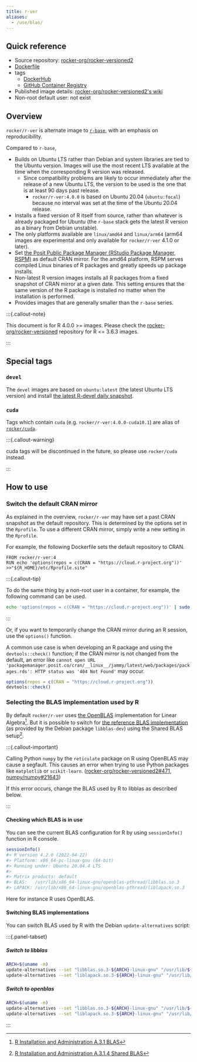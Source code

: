 ```yaml
---
title: r-ver
aliases:
  - /use/blas/
---
```


## Quick reference

- Source repository: [rocker-org/rocker-versioned2](https://github.com/rocker-org/rocker-versioned2)
- [Dockerfile](https://github.com/rocker-org/rocker-versioned2/blob/master/dockerfiles/r-ver_devel.Dockerfile)
- tags
  - [DockerHub](https://hub.docker.com/r/rocker/r-ver/tags)
  - [GitHub Container Registry](https://github.com/rocker-org/rocker-versioned2/pkgs/container/r-ver/versions)
- Published image details: [rocker-org/rocker-versioned2's wiki](https://github.com/rocker-org/rocker-versioned2/wiki)
- Non-root default user: not exist

## Overview

`rocker/r-ver` is alternate image to [`r-base`](https://hub.docker.com/_/r-base),
with an emphasis on reproducibility.

Compared to `r-base`,

- Builds on Ubuntu LTS rather than Debian and system libraries are tied to the Ubuntu version.
  Images will use the most recent LTS available at the time when the corresponding R version was released.
  - Since compatibility problems are likely to occur immediately after the release of a new Ubuntu LTS,
    the version to be used is the one that is at least 90 days past release.
    - `rocker/r-ver:4.0.0` is based on Ubuntu 20.04 (`ubuntu:focal`)
      because no interval was set at the time of the Ubuntu 20.04 release.
- Installs a fixed version of R itself from source, rather than whatever is already packaged for Ubuntu
  (the `r-base` stack gets the latest R version as a binary from Debian unstable).
- The only platforms available are `linux/amd64` and `linux/arm64`
  (arm64 images are experimental and only available for `rocker/r-ver` 4.1.0 or later).
- Set [the Posit Public Package Manager (RStudio Package Manager, RSPM)](https://packagemanager.rstudio.com)
  as default CRAN mirror.
  For the amd64 platform, RSPM serves compiled Linux binaries of R packages and greatly speeds up package installs.
- Non-latest R version images installs all R packages from a fixed snapshot of CRAN mirror at a given date.
  This setting ensures that the same version of the R package is installed no matter when the installation is performed.
- Provides images that are generally smaller than the `r-base` series.

:::{.callout-note}

This document is for R 4.0.0 >= images.
Please check the [rocker-org/rocker-versioned](https://github.com/rocker-org/rocker-versioned) repository for R <= 3.6.3 images.

:::

## Special tags

### `devel`

The `devel` images are based on `ubuntu:latest` (the latest Ubuntu LTS version) and install [the latest R-devel daily snapshot](https://cloud.r-project.org/src/base-prerelease/).

### `cuda`

Tags which contain `cuda` (e.g. `rocker/r-ver:4.0.0-cuda10.1`) are alias of [`rocker/cuda`](cuda.md).

:::{.callout-warning}

cuda tags will be discontinued in the future, so please use `rocker/cuda` instead.

:::

## How to use

### Switch the default CRAN mirror

As explained in the overview, `rocker/r-ver` may have set a past CRAN snapshot as the default repository.
This is determined by the options set in the `Rprofile`.
To use a different CRAN mirror, simply write a new setting in the `Rprofile`.

For example, the following Dockerfile sets the default repository to CRAN.

```{.dockerfile filename="Dockerfile"}
FROM rocker/r-ver:4
RUN echo 'options(repos = c(CRAN = "https://cloud.r-project.org"))' >>"${R_HOME}/etc/Rprofile.site"
```

:::{.callout-tip}

To do the same thing by a non-root user in a container, for example, the following command can be used.

```{.bash filename="Terminal"}
echo 'options(repos = c(CRAN = "https://cloud.r-project.org"))' | sudo sh -c 'cat - >>"${R_HOME}/etc/Rprofile.site"'
```

:::

Or, if you want to temporarily change the CRAN mirror during an R session, use the `options()` function.

A common use case is when developing an R package and using the `devtools::check()` function;
if the CRAN mirror is not changed from the default, an error like
`cannot open URL 'packagemanager.posit.co/cran/__linux__/jammy/latest/web/packages/packages.rds': HTTP status was '404 Not Found'`
may occur.

```{.r filename="R Terminal"}
options(repos = c(CRAN = "https://cloud.r-project.org"))
devtools::check()
```

### Selecting the BLAS implementation used by R

By default `rocker/r-ver` uses [the OpenBLAS](https://www.openblas.net/) implementation for Linear Algebra[^blas].
But it is possible to switch for [the reference BLAS implementation](https://www.netlib.org/blas/)
(as provided by the Debian package `libblas-dev`) using the Shared BLAS setup[^shared-blas].

[^blas]: [R Installation and Administration A.3.1 BLAS](https://cran.r-project.org/doc/manuals/r-release/R-admin.html#BLAS)
[^shared-blas]: [R Installation and Administration A.3.1.4 Shared BLAS](https://cran.r-project.org/doc/manuals/r-release/R-admin.html#Shared-BLAS)

:::{.callout-important}

Calling Python `numpy` by the `reticulate` package on R using OpenBLAS may cause a segfault.
This causes an error when trying to use Python packages like `matplotlib` or `scikit-learn`.
([rocker-org/rocker-versioned2#471](https://github.com/rocker-org/rocker-versioned2/issues/471),
[numpy/numpy#21643](https://github.com/numpy/numpy/issues/21643))

If this error occurs, change the BLAS used by R to libblas as described below.

:::

#### Checking which BLAS is in use

You can see the current BLAS configuration for R by using `sessionInfo()` function in R console.

```{.r filename="R Terminal"}
sessionInfo()
#> R version 4.2.0 (2022-04-22)
#> Platform: x86_64-pc-linux-gnu (64-bit)
#> Running under: Ubuntu 20.04.4 LTS
#>
#> Matrix products: default
#> BLAS:   /usr/lib/x86_64-linux-gnu/openblas-pthread/libblas.so.3
#> LAPACK: /usr/lib/x86_64-linux-gnu/openblas-pthread/liblapack.so.3
```

Here for instance R uses OpenBLAS.

#### Switching BLAS implementations

You can switch BLAS used by R with the Debian `update-alternatives` script:

:::{.panel-tabset}

##### Switch to libblas

```{.bash filename="Terminal"}
ARCH=$(uname -m)
update-alternatives --set "libblas.so.3-${ARCH}-linux-gnu" "/usr/lib/${ARCH}-linux-gnu/blas/libblas.so.3"
update-alternatives --set "liblapack.so.3-${ARCH}-linux-gnu" "/usr/lib/${ARCH}-linux-gnu/lapack/liblapack.so.3"
```

##### Switch to openblas

```{.bash filename="Terminal"}
ARCH=$(uname -m)
update-alternatives --set "libblas.so.3-${ARCH}-linux-gnu" "/usr/lib/${ARCH}-linux-gnu/openblas-pthread/libblas.so.3"
update-alternatives --set "liblapack.so.3-${ARCH}-linux-gnu" "/usr/lib/${ARCH}-linux-gnu/openblas-pthread/liblapack.so.3"
```

:::
